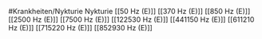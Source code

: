 #Krankheiten/Nykturie
Nykturie
[[50 Hz (E)]]
[[370 Hz (E)]]
[[850 Hz (E)]]
[[2500 Hz (E)]]
[[7500 Hz (E)]]
[[122530 Hz (E)]]
[[441150 Hz (E)]]
[[611210 Hz (E)]]
[[715220 Hz (E)]]
[[852930 Hz (E)]]